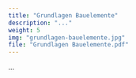 ```yaml
---
title: "Grundlagen Bauelemente"
description: "..."
weight: 5
img: "grundlagen-bauelemente.jpg"
file: "Grundlagen Bauelemente.pdf"
---
```


 ...
